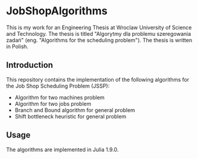 # JobShopAlgorithms

This is my work for an Engineering Thesis at Wroclaw University of Science and Technology. The thesis is titled "Algorytmy dla problemu szeregowania zadań" (eng. "Algorithms for the scheduling problem"). The thesis is written in Polish.
## Introduction

This repository contains the implementation of the following algorithms for the Job Shop Scheduling Problem (JSSP):
 - Algorithm for two machines problem
 - Algorithm for two jobs problem
 - Branch and Bound algorithm for general problem
 - Shift bottleneck heuristic for general problem

## Usage

The algorithms are implemented in Julia 1.9.0. 